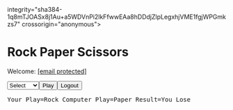 
<head><title>6d93ec0e</title>integrity="sha384-1q8mTJOASx8j1Au+a5WDVnPi2lkFfwwEAa8hDDdjZlpLegxhjVME1fgjWPGmkzs7" crossorigin="anonymous"><!-- Optional theme --><link  >
<div class="container">
<h1>Rock Paper Scissors</h1>
<p>Welcome: <a href="/cdn-cgi/l/email-protection" class="__cf_email__" data-cfemail="b1c4dcc2d8f1c4dcd8d2d99fd4d5c4">[email protected]</a></p>
<form method="post">
<select name="human"><option value="-1">Select</option><option value="0">Rock</option><option value="1">Paper</option><option value="2">Scissors</option><option value="3">Test</option></select><input type="submit" value="Play"><input type="submit" name="logout" value="Logout"></form>

<pre>Your Play=Rock Computer Play=Paper Result=You Lose
</pre>
</div>



